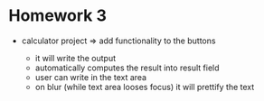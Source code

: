 # Homework 3

- calculator project => add functionality to the buttons

  - it will write the output
  - automatically computes the result into result field
  - user can write in the text area
  - on blur (while text area looses focus) it will prettify the text
